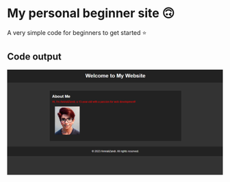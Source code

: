 # My personal beginner site 🙃
A very simple code for beginners to get started ⭐

## Code output 
<img src="https://raw.githubusercontent.com/AmiraliZandi/My_personal_beginner_site/main/web.png">
